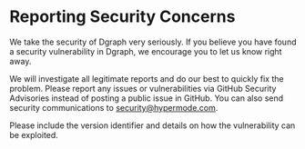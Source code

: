 # Reporting Security Concerns

We take the security of Dgraph very seriously. If you believe you have found a security vulnerability
in Dgraph, we encourage you to let us know right away.

We will investigate all legitimate reports and do our best to quickly fix the problem. Please report
any issues or vulnerabilities via GitHub Security Advisories instead of posting a public issue in
GitHub. You can also send security communications to security@hypermode.com.

Please include the version identifier and details on how the vulnerability can be exploited.
